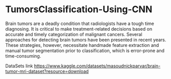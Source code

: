 # TumorsClassification-Using-CNN
Brain tumors are a deadly condition that radiologists have a tough time diagnosing. It is critical to make treatment-related decisions based on accurate and timely categorization of malignant cancers. Several approaches for detecting brain tumors have been presented in recent years. These strategies, however, necessitate handmade feature extraction and manual tumor segmentation prior to classification, which is error-prone and time-consuming.

DataSets link 
https://www.kaggle.com/datasets/masoudnickparvar/brain-tumor-mri-dataset?resource=download
